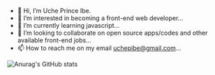 - 👋 Hi, I’m Uche Prince Ibe.
- 👀 I’m interested in becoming a front-end web developer...
- 🌱 I’m currently learning javascript...
- 💞️ I’m looking to collaborate on open source apps/codes and other available front-end  jobs...
- 📫 How to reach me on my email uchepibe@gmail.com...

<!---
Sire6715/Sire6715 is a ✨ special ✨ repository because its `README.md` (this file) appears on your GitHub profile.
You can click the Preview link to take a look at your changes.
--->

![Anurag's GitHub stats](https://github-readme-stats.vercel.app/api?username=Sire6715&show_icons=true&theme=radical)
